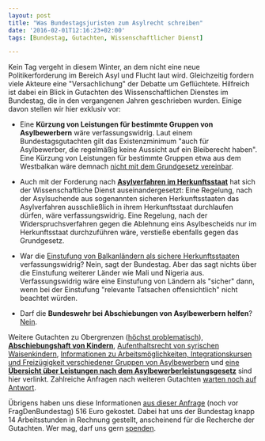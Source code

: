 ```yaml
---
layout: post
title: "Was Bundestagsjuristen zum Asylrecht schreiben"
date: '2016-02-01T12:16:23+02:00'
tags: [Bundestag, Gutachten, Wissenschaftlicher Dienst]

---
```


Kein Tag vergeht in diesem Winter, an dem nicht eine neue Politikerforderung im Bereich Asyl und Flucht laut wird. Gleichzeitig fordern viele Akteure eine "Versachlichung" der Debatte um Geflüchtete.
Hilfreich ist dabei ein Blick in Gutachten des Wissenschaftlichen Dienstes im Bundestag, die in den vergangenen Jahren geschrieben wurden. Einige davon stellen wir hier exklusiv vor:

* Eine <b>Kürzung von Leistungen für bestimmte Gruppen von Asylbewerbern</b> wäre verfassungswidrig. Laut einem Bundestagsgutachten gilt das Existenzminimum "auch für Asylbewerber, die regelmäßig keine Aussicht auf ein Bleiberecht haben". Eine Kürzung von Leistungen für bestimmte Gruppen etwa aus dem Westbalkan wäre demnach <a href="https://fragdenstaat.de/files/foi/40168/wd-asyl-5.pdf">nicht mit dem Grundgesetz vereinbar</a>.

* Auch mit der Forderung nach <a href="https://fragdenstaat.de/files/foi/40168/wd-asyl-9.pdf"><b>Asylverfahren im Herkunftsstaat</b></a> hat sich der Wissenschaftliche Dienst auseinandergesetzt: Eine Regelung, nach der Asylsuchende aus sogenannten sicheren Herkunftsstaaten das Asylverfahren ausschließlich in ihrem Herkunftsstaat durchlaufen dürfen, wäre verfassungswidrig. Eine Regelung, nach der Widerspruchsverfahren gegen die Ablehnung eins Asylbescheids nur im Herkunftsstaat durchzuführen wäre, verstieße ebenfalls gegen das Grundgesetz.

* War die <a href="https://fragdenstaat.de/files/foi/40168/wd-asyl-11.pdf">Einstufung von Balkanländern als sichere Herkunftsstaaten</a> verfassungswidrig? Nein, sagt der Bundestag. Aber das sagt nichts über die Einstufung weiterer Länder wie Mali und Nigeria aus. Verfassungswidrig wäre eine Einstufung von Ländern als "sicher" dann, wenn bei der Einstufung "relevante Tatsachen offensichtlich" nicht beachtet würden.

* Darf die <b>Bundeswehr bei Abschiebungen von Asylbewerbern helfen</b>? <a href="https://fragdenstaat.de/files/foi/40168/wd-asyl-10.pdf">Nein</a>.

Weitere Gutachten zu Obergrenzen (<a href="https://fragdenstaat.de/files/foi/30800/obergrenze-153-15.pdf">höchst problematisch</a>), <a href="https://fragdenstaat.de/files/foi/40168/wd-asyl-4.pdf"><b>Abschiebungshaft von Kindern</b></a>, <a href="https://fragdenstaat.de/files/foi/40168/wd-asyl-3.pdf">Aufenthaltsrecht von syrischen Waisenkindern</a>, <a href="https://fragdenstaat.de/files/foi/40168/wd-asyl-4.pdf">Informationen zu Arbeitsmöglichkeiten, Integrationskursen und Freizügigkeit verschiedener Gruppen von Asylbewerbern</a> und <a href="https://fragdenstaat.de/files/foi/40168/wd-asyl-16.pdf">eine <b>Übersicht über Leistungen nach dem Asylbewerberleistungsgesetz</b></a> sind hier verlinkt. Zahlreiche Anfragen nach weiteren Gutachten <a href="https://fragdenstaat.de/kampagne/wissenschaftlicher-dienst/?q=asyl&page=">warten noch auf Antwort</a>. 

Übrigens haben uns diese Informationen <a href="https://fragdenstaat.de/anfrage/wissenschaftlicher-dienst-gutachten-zu-asylverfahren-und-asylrecht/#-">aus dieser Anfrage</a> (noch vor FragDenBundestag) 516 Euro gekostet. Dabei hat uns der Bundestag knapp 14 Arbeitsstunden in Rechnung gestellt, anscheinend für die Recherche der Gutachten. Wer mag, darf uns gern <a href="https://fragdenstaat.de/hilfe/spenden/">spenden</a>. 
